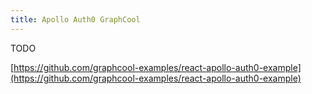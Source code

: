 ```yaml
---
title: Apollo Auth0 GraphCool
---
```


TODO

[https://github.com/graphcool-examples/react-apollo-auth0-example](https://github.com/graphcool-examples/react-apollo-auth0-example)